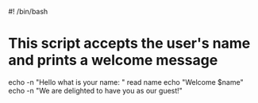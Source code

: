 
#! /bin/bash
# This script accepts the user's name and prints a welcome message
echo -n "Hello what is your name: "
read name
echo "Welcome $name"
echo -n "We are delighted to have you as our guest!"


